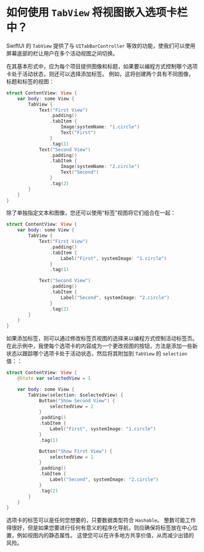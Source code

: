 如何使用 `TabView` 将视图嵌入选项卡栏中？
===

SwiftUI 的 `TabView` 提供了与 `UITabBarController` 等效的功能，使我们可以使用屏幕底部的栏让用户在多个活动视图之间切换。

在其基本形式中，应为每个项目提供图像和标题，如果要以编程方式控制哪个选项卡处于活动状态，则还可以选择添加标签。 例如，这将创建两个具有不同图像，标题和标签的视图：

```swift
struct ContentView: View {    
    var body: some View {
        TabView {
            Text("First View")
                .padding()
                .tabItem {
                    Image(systemName: "1.circle")
                    Text("First")
                }
                .tag(1)
            Text("Second View")
                .padding()
                .tabItem {
                    Image(systemName: "2.circle")
                    Text("Second")
                }
                .tag(2)
        }
    }
} 
```

除了单独指定文本和图像，您还可以使用“标签”视图将它们组合在一起：

```swift
struct ContentView: View {
    var body: some View {
        TabView {
            Text("First View")
                .padding()
                .tabItem {
                    Label("First", systemImage: "1.circle")
                }
                .tag(1)

            Text("Second View")
                .padding()
                .tabItem {
                    Label("Second", systemImage: "2.circle")
                }
                .tag(2)
        }
    }
}
```

如果添加标签，则可以通过修改标签页视图的选择来以编程方式控制活动标签页。 在此示例中，我使每个选项卡的内容成为一个更改视图的按钮，方法是添加一些新状态以跟踪哪个选项卡处于活动状态，然后将其附加到 `TabView` 的 `selection` 值：：

```swift
struct ContentView: View {
    @State var selectedView = 1

    var body: some View {
        TabView(selection: $selectedView) {
            Button("Show Second View") {
                selectedView = 2
            }
            .padding()
            .tabItem {
                Label("First", systemImage: "1.circle")
            }
            .tag(1)

            Button("Show First View") {
                selectedView = 1
            }
            .padding()
            .tabItem {
                Label("Second", systemImage: "2.circle")
            }
            .tag(2)
        }
    }
}
```

选项卡的标签可以是任何您想要的，只要数据类型符合 `Hashable`。 整数可能工作得很好，但是如果您要进行任何有意义的程序化导航，则应确保将标签放在中心位置，例如视图内的静态属性。 这使您可以在许多地方共享价值，从而减少出错的风险。